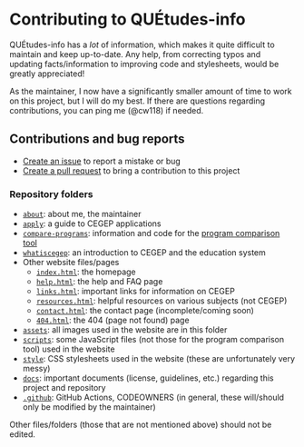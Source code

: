 # Contributing to QUÉtudes-info

QUÉtudes-info has a *lot* of information, which makes it quite difficult to maintain and keep up-to-date. Any help, from correcting typos and updating facts/information to improving code and stylesheets, would be greatly appreciated!

As the maintainer, I now have a significantly smaller amount of time to work on this project, but I will do my best. If there are questions regarding contributions, you can ping me (@cw118) if needed.

## Contributions and bug reports

- [Create an issue](https://github.com/cw118/quetudesinfo/issues/new/choose) to report a mistake or bug
- [Create a pull request](https://github.com/cw118/quetudesinfo/compare) to bring a contribution to this project

### Repository folders

- [`about`](https://github.com/cw118/quetudesinfo/tree/main/about): about me, the maintainer
- [`apply`](https://github.com/cw118/quetudesinfo/tree/main/apply): a guide to CEGEP applications
- [`compare-programs`](https://github.com/cw118/quetudesinfo/tree/main/compare-programs): information and code for the [program comparison tool](https://cw118.github.io/quetudesinfo/compare-programs)
- [`whatiscegep`](https://github.com/cw118/quetudesinfo/tree/main/whatiscegep): an introduction to CEGEP and the education system
- Other website files/pages
  - [`index.html`](https://github.com/cw118/quetudesinfo/blob/main/index.html): the homepage
  - [`help.html`](https://github.com/cw118/quetudesinfo/blob/main/help.html): the help and FAQ page
  - [`links.html`](https://github.com/cw118/quetudesinfo/blob/main/links.html): important links for information on CEGEP
  - [`resources.html`](https://github.com/cw118/quetudesinfo/blob/main/resources.html): helpful resources on various subjects (not CEGEP)
  - [`contact.html`](https://github.com/cw118/quetudesinfo/blob/main/contact.html): the contact page (incomplete/coming soon)
  - [`404.html`](https://github.com/cw118/quetudesinfo/blob/main/404.html): the 404 (page not found) page
- [`assets`](https://github.com/cw118/quetudesinfo/tree/main/assets): all images used in the website are in this folder
- [`scripts`](https://github.com/cw118/quetudesinfo/tree/main/scripts): some JavaScript files (not those for the program comparison tool) used in the website
- [`style`](https://github.com/cw118/quetudesinfo/tree/main/style): CSS stylesheets used in the website (these are unfortunately very messy)
- [`docs`](https://github.com/cw118/quetudesinfo/tree/main/docs): important documents (license, guidelines, etc.) regarding this project and repository
- [`.github`](https://github.com/cw118/quetudesinfo/tree/main/.github): GitHub Actions, CODEOWNERS (in general, these will/should only be modified by the maintainer)

Other files/folders (those that are not mentioned above) should not be edited.
